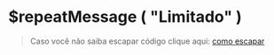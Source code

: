 # $repeatMessage ( "Limitado" )

> Caso você não saiba escapar código clique aqui: [como escapar](https://github.com/philsean/BDFD/blob/main/Tutoriais/Guia/Avan%C3%A7ado/EscaparC%C3%B3digo.md) 
